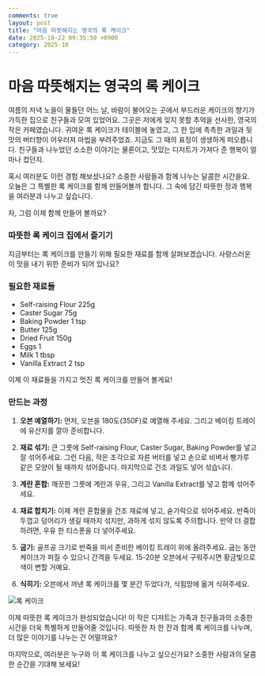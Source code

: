 ```yaml
---
comments: true
layout: post
title: "마음 따뜻해지는 영국의 록 케이크"
date: 2025-10-22 09:35:50 +0900
category: 2025-10
---
```


# 마음 따뜻해지는 영국의 록 케이크

여름의 저녁 노을이 물들던 어느 날, 바람이 불어오는 곳에서 부드러운 케이크의 향기가 가득한 집으로 친구들과 모여 있었어요. 그곳은 저에게 잊지 못할 추억을 선사한, 영국의 작은 카페였습니다. 귀여운 록 케이크가 테이블에 놓였고, 그 한 입에 촉촉한 과일과 뒷맛의 버터향이 어우러져 마법을 부려주었죠. 지금도 그 때의 표정이 생생하게 떠오릅니다. 친구들과 나누었던 소소한 이야기는 물론이고, 맛있는 디저트가 가져다 준 행복이 얼마나 컸던지.

혹시 여러분도 이런 경험 해보셨나요? 소중한 사람들과 함께 나누는 달콤한 시간을요. 오늘은 그 특별한 록 케이크를 함께 만들어볼까 합니다. 그 속에 담긴 따뜻한 정과 행복을 여러분과 나누고 싶습니다.

자, 그럼 이제 함께 만들어 볼까요?

### 따뜻한 록 케이크 집에서 즐기기

지금부터는 록 케이크를 만들기 위해 필요한 재료를 함께 살펴보겠습니다. 사랑스러운 이 맛을 내기 위한 준비가 되어 있나요?

### 필요한 재료들

- Self-raising Flour 225g  
- Caster Sugar 75g  
- Baking Powder 1 tsp  
- Butter 125g  
- Dried Fruit 150g  
- Eggs 1  
- Milk 1 tbsp  
- Vanilla Extract 2 tsp  

이제 이 재료들을 가지고 멋진 록 케이크를 만들어 볼게요!

### 만드는 과정

1. **오븐 예열하기:** 먼저, 오븐을 180도(350F)로 예열해 주세요. 그리고 베이킹 트레이에 유산지를 깔아 준비합니다.

2. **재료 섞기:** 큰 그릇에 Self-raising Flour, Caster Sugar, Baking Powder를 넣고 잘 섞어주세요. 그런 다음, 작은 조각으로 자른 버터를 넣고 손으로 비벼서 빵가루 같은 모양이 될 때까지 섞어줍니다. 마지막으로 건조 과일도 넣어 섞습니다.

3. **계란 혼합:** 깨끗한 그릇에 계란과 우유, 그리고 Vanilla Extract를 넣고 함께 섞어주세요.

4. **재료 합치기:** 이제 계란 혼합물을 건조 재료에 넣고, 숟가락으로 섞어주세요. 반죽이 두껍고 덩어리가 생길 때까지 섞지만, 과하게 섞지 않도록 주의합니다. 만약 더 결합하려면, 우유 한 티스푼을 더 넣어주세요.

5. **굽기:** 골프공 크기로 반죽을 떠서 준비한 베이킹 트레이 위에 올려주세요. 굽는 동안 케이크가 퍼질 수 있으니 간격을 두세요. 15-20분 오븐에서 구워주시면 황금빛으로 색이 변할 거예요.

6. **식히기:** 오븐에서 꺼낸 록 케이크를 몇 분간 두었다가, 식힘망에 옮겨 식혀주세요.

![록 케이크](https://www.themealdb.com/images/media/meals/tqrrsq1511723764.jpg)  

이제 따뜻한 록 케이크가 완성되었습니다! 이 작은 디저트는 가족과 친구들과의 소중한 시간을 더욱 특별하게 만들어줄 것입니다. 따뜻한 차 한 잔과 함께 록 케이크를 나누며, 더 많은 이야기를 나누는 건 어떨까요?

마지막으로, 여러분은 누구와 이 록 케이크를 나누고 싶으신가요? 소중한 사람과의 달콤한 순간을 기대해 보세요!